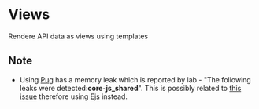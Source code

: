 # Views

Rendere API data as views using templates

## Note

- Using [Pug](https://pugjs.org/api/getting-started.html) has a memory leak which is reported by lab - "The following leaks were detected:__core-js_shared__". This is possibly related to [this issue](https://github.com/pugjs/pug/issues/2972) therefore using [Ejs](https://www.ejs.co/) instead.
